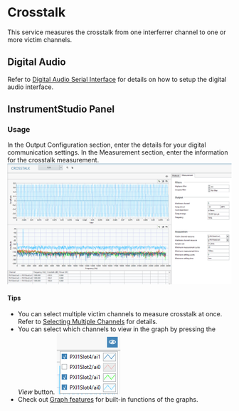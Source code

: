 # Crosstalk

This service measures the crosstalk from one interferrer channel to one or more victim channels. 

## Digital Audio

Refer to [Digital Audio Serial Interface](../measurements/common/digital-serial.md) for details on how to setup the digital audio interface.

## InstrumentStudio Panel

### Usage

In the Output Configuration section, enter the details for your digital communication settings. In the Measurement section, enter the information for the crosstalk measurement.  
![Crosstalk](meas-images/crosstalk.png)

#### Tips

- You can select multiple victim channels to measure crosstalk at once. Refer to [Selecting Multiple Channels](common/select-multiple-daqmx-channels.md) for details.
- You can select which channels to view in the graph by pressing the *View* button.  ![Crosstalk View Button](meas-images/crosstalk-channel-view-button.png)
- Check out [Graph features](../measurements/common/graph-features.md) for built-in functions of the graphs.
